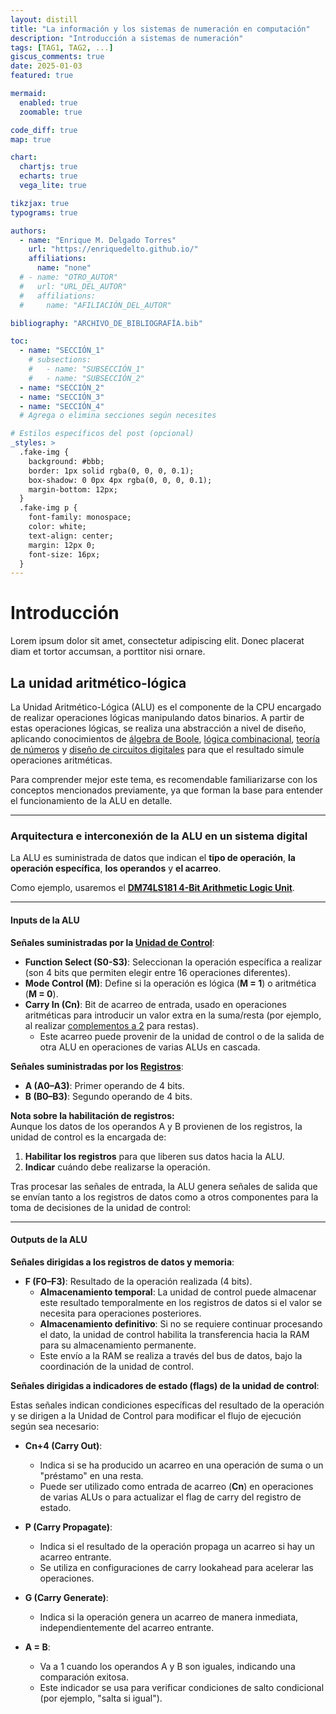 ```yaml
---
layout: distill
title: "La información y los sistemas de numeración en computación"
description: "Introducción a sistemas de numeración"
tags: [TAG1, TAG2, ...]
giscus_comments: true
date: 2025-01-03
featured: true

mermaid:
  enabled: true
  zoomable: true

code_diff: true
map: true

chart:
  chartjs: true
  echarts: true
  vega_lite: true

tikzjax: true
typograms: true

authors:
  - name: "Enrique M. Delgado Torres"
    url: "https://enriquedelto.github.io/"
    affiliations:
      name: "none"
  # - name: "OTRO_AUTOR"
  #   url: "URL_DEL_AUTOR"
  #   affiliations:
  #     name: "AFILIACIÓN_DEL_AUTOR"

bibliography: "ARCHIVO_DE_BIBLIOGRAFÍA.bib"

toc:
  - name: "SECCIÓN_1"
    # subsections:
    #   - name: "SUBSECCIÓN_1"
    #   - name: "SUBSECCIÓN_2"
  - name: "SECCIÓN_2"
  - name: "SECCIÓN_3"
  - name: "SECCIÓN_4"
  # Agrega o elimina secciones según necesites

# Estilos específicos del post (opcional)
_styles: >
  .fake-img {
    background: #bbb;
    border: 1px solid rgba(0, 0, 0, 0.1);
    box-shadow: 0 0px 4px rgba(0, 0, 0, 0.1);
    margin-bottom: 12px;
  }
  .fake-img p {
    font-family: monospace;
    color: white;
    text-align: center;
    margin: 12px 0;
    font-size: 16px;
  }
---
```


# **Introducción**

Lorem ipsum dolor sit amet, consectetur adipiscing elit. Donec placerat diam et tortor accumsan, a porttitor nisi ornare.

## **La unidad aritmético-lógica**

La Unidad Aritmético-Lógica (ALU) es el componente de la CPU encargado de realizar operaciones lógicas manipulando datos binarios. A partir de estas operaciones lógicas, se realiza una abstracción a nivel de diseño, aplicando conocimientos de [álgebra de Boole](URL_ALGEBRA_DE_BOOLE), [lógica combinacional](URL_LOGICA_COMBINACIONAL), [teoría de números](URL_TEORIA_DE_NUMEROS) y [diseño de circuitos digitales](URL_DISENO_CIRCUITOS) para que el resultado simule operaciones aritméticas.

Para comprender mejor este tema, es recomendable familiarizarse con los conceptos mencionados previamente, ya que forman la base para entender el funcionamiento de la ALU en detalle.

---

### **Arquitectura e interconexión de la ALU en un sistema digital**

La ALU es suministrada de datos que indican el **tipo de operación**, **la operación específica**, **los operandos** y **el acarreo**.

Como ejemplo, usaremos el [**DM74LS181 4-Bit Arithmetic Logic Unit**](https://www.alldatasheet.es/datasheet-pdf/download/51044/FAIRCHILD/DM74LS181.html).

---

#### **Inputs de la ALU**

**Señales suministradas por la [Unidad de Control]()**:

- **Function Select (S0-S3)**: Seleccionan la operación específica a realizar (son 4 bits que permiten elegir entre 16 operaciones diferentes).  
- **Mode Control (M)**: Define si la operación es lógica (**M = 1**) o aritmética (**M = 0**).  
- **Carry In (Cn)**: Bit de acarreo de entrada, usado en operaciones aritméticas para introducir un valor extra en la suma/resta (por ejemplo, al realizar [complementos a 2]() para restas).  
  - Este acarreo puede provenir de la unidad de control o de la salida de otra ALU en operaciones de varias ALUs en cascada.

**Señales suministradas por los [Registros]()**:

- **A (A0–A3)**: Primer operando de 4 bits.  
- **B (B0–B3)**: Segundo operando de 4 bits.

**Nota sobre la habilitación de registros:**  
Aunque los datos de los operandos A y B provienen de los registros, la unidad de control es la encargada de:  
1. **Habilitar los registros** para que liberen sus datos hacia la ALU.  
2. **Indicar** cuándo debe realizarse la operación.

Tras procesar las señales de entrada, la ALU genera señales de salida que se envían tanto a los registros de datos como a otros componentes para la toma de decisiones de la unidad de control:

---

#### **Outputs de la ALU**

**Señales dirigidas a los registros de datos y memoria**:

- **F (F0–F3)**: Resultado de la operación realizada (4 bits).  
  - **Almacenamiento temporal**: La unidad de control puede almacenar este resultado temporalmente en los registros de datos si el valor se necesita para operaciones posteriores.  
  - **Almacenamiento definitivo**: Si no se requiere continuar procesando el dato, la unidad de control habilita la transferencia hacia la RAM para su almacenamiento permanente.  
  - Este envío a la RAM se realiza a través del bus de datos, bajo la coordinación de la unidad de control.

**Señales dirigidas a indicadores de estado (flags) de la unidad de control**:

Estas señales indican condiciones específicas del resultado de la operación y se dirigen a la Unidad de Control para modificar el flujo de ejecución según sea necesario:

- **Cn+4 (Carry Out)**:
  - Indica si se ha producido un acarreo en una operación de suma o un "préstamo" en una resta.
  - Puede ser utilizado como entrada de acarreo (**Cn**) en operaciones de varias ALUs o para actualizar el flag de carry del registro de estado.

- **P (Carry Propagate)**:
  - Indica si el resultado de la operación propaga un acarreo si hay un acarreo entrante.
  - Se utiliza en configuraciones de carry lookahead para acelerar las operaciones.

- **G (Carry Generate)**:
  - Indica si la operación genera un acarreo de manera inmediata, independientemente del acarreo entrante.

- **A = B**:
  - Va a 1 cuando los operandos A y B son iguales, indicando una comparación exitosa.
  - Este indicador se usa para verificar condiciones de salto condicional (por ejemplo, "salta si igual").